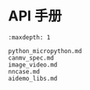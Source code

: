 # API 手册

```{toctree}
:maxdepth: 1

python_micropython.md
canmv_spec.md
image_video.md
nncase.md
aidemo_libs.md
```

